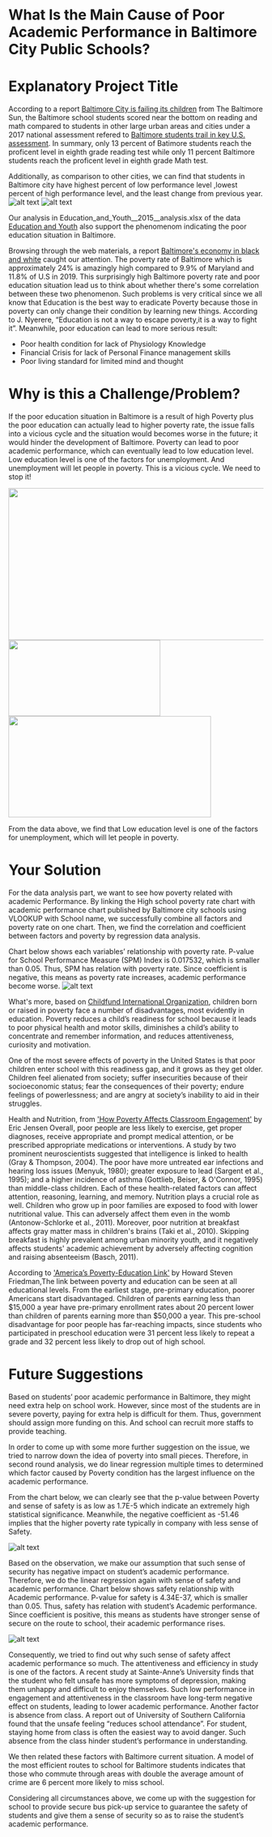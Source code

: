 # What Is the Main Cause of Poor Academic Performance in Baltimore City Public Schools?
# Explanatory Project Title
According to a report [Baltimore City is failing its children](https://www.baltimoresun.com/opinion/readers-respond/bs-ed-rr-student-test-scores-letter-20180410-story.html) from The Baltimore Sun, the Baltimore school students scored near the bottom on reading and math compared to students in other large urban areas and cities under a 2017 national assessment refered to [Baltimore students trail in key U.S. assessment](https://www.baltimoresun.com/education/bs-md-nations-report-card-20180409-story.html). In summary, only 13 percent of Batimore students reach the proficent level in eighth grade reading test while only 11 percent Baltimore students reach the proficent level in eighth grade Math test. 

Additionally, as comparison to other cities, we can find that students in Baltimore city have highest percent of low performance level ,lowest percent of high performance level, and the least change from previous year.
![alt text](https://github.com/achen120/midterm/blob/master/Baltimore_student_bad_performance1.jpg)
![alt text](https://github.com/achen120/midterm/blob/master/Baltimore_student_bad_performance2.jpg)

Our analysis in Education_and_Youth__2015__analysis.xlsx of the data [Education and Youth](https://data.baltimorecity.gov/Neighborhoods/Education-and-Youth-2015-/t7tk-reum) also support the phenomenom indicating the poor education situation in Baltimore.

Browsing through the web materials, a report [Baltimore's economy in black and white](https://money.cnn.com/2015/04/29/news/economy/baltimore-economy/) caught our attention. The poverty rate of Baltimore which is approximately 24% is amazingly high compared to 9.9% of Maryland and 11.8% of U.S in 2019. This surprisingly high Baltimore poverty rate and poor education situation lead us to think about whether there's some correlation between these two phenomenon. Such problems is very critical since we all know that Education is the best way to eradicate Poverty because those in poverty can only change their condition by learning new things. According to J. Nyerere, “Education is not a way to escape poverty,it is a way to fight it”. Meanwhile, poor education can lead to more serious result:
 - Poor health condition for lack of Physiology Knowledge
 - Financial Crisis for lack of Personal Finance management skills
 - Poor living standard for limited mind and thought
 


# Why is this a Challenge/Problem?
If the poor education situation in Baltimore is a result of high Poverty plus the poor education can actually lead to higher poverty rate, the issue falls into a vicious cycle and the situation would becomes worse in the future; it would hinder the development of Baltimore. Poverty can lead to poor academic performance, which can eventually lead to low education level. Low education level is one of the factors for unemployment. And unemployment will let people in poverty. This is a vicious cycle. We need to stop it!

<img src="https://github.com/achen120/midterm/blob/master/16.pic.jpg" width="600" height="300">

<img src="https://github.com/achen120/midterm/blob/master/8.pic.jpg" width="300" height="150">

<img src="https://github.com/achen120/midterm/blob/master/9.pic.jpg" width="400" height="200">


From the data above, we find that Low education level is one of the factors for unemployment, which will let people in poverty.


# Your Solution
For the data analysis part, we want to see how poverty related with academic Performance. By linking the High school poverty rate chart with academic performance chart published by Baltimore city schools using VLOOKUP with School name, we successfully combine all factors and poverty rate on one chart. Then, we find the correlation and coefficient between factors and poverty by regression data analysis. 

Chart below shows each variables’ relationship with poverty rate. P-value for School Performance Measure (SPM) Index is 0.017532, which is smaller than 0.05. Thus, SPM has relation with poverty rate. Since coefficient is negative, this means as poverty rate increases, academic performance become worse. 
![alt text](https://github.com/achen120/midterm/blob/master/15.pic_hd.jpg)

What's more, based on [Childfund International Organization](https://www.childfund.org/Content/NewsDetail/2147489206/), children born or raised in poverty face a number of disadvantages, most evidently in education. Poverty reduces a child’s readiness for school because it leads to poor physical health and motor skills, diminishes a child’s ability to concentrate and remember information, and reduces attentiveness, curiosity and motivation.   

One of the most severe effects of poverty in the United States is that poor children enter school with this readiness gap, and it grows as they get older. Children feel alienated from society; suffer insecurities because of their socioeconomic status; fear the consequences of their poverty; endure feelings of powerlessness; and are angry at society’s inability to aid in their struggles.

Health and Nutrition, from ['How Poverty Affects Classroom Engagement'](http://www.ascd.org/publications/educational-leadership/may13/vol70/num08/How-Poverty-Affects-Classroom-Engagement.aspx) by Eric Jensen
Overall, poor people are less likely to exercise, get proper diagnoses, receive appropriate and prompt medical attention, or be prescribed appropriate medications or interventions. A study by two prominent neuroscientists suggested that intelligence is linked to health (Gray & Thompson, 2004). The poor have more untreated ear infections and hearing loss issues (Menyuk, 1980); greater exposure to lead (Sargent et al., 1995); and a higher incidence of asthma (Gottlieb, Beiser, & O'Connor, 1995) than middle-class children. Each of these health-related factors can affect attention, reasoning, learning, and memory.
Nutrition plays a crucial role as well. Children who grow up in poor families are exposed to food with lower nutritional value. This can adversely affect them even in the womb (Antonow-Schlorke et al., 2011). Moreover, poor nutrition at breakfast affects gray matter mass in children's brains (Taki et al., 2010). Skipping breakfast is highly prevalent among urban minority youth, and it negatively affects students' academic achievement by adversely affecting cognition and raising absenteeism (Basch, 2011).

According to ['America’s Poverty-Education Link'](https://www.huffpost.com/entry/americas-poverty-education_b_1826000) by Howard Steven Friedman,The link between poverty and education can be seen at all educational levels.  From the earliest stage, pre-primary education, poorer Americans start disadvantaged. Children of parents earning less than $15,000 a year have pre-primary enrollment rates about 20 percent lower than children of parents earning more than $50,000 a year.  This pre-school disadvantage for poor people has far-reaching impacts, since students who participated in preschool education were 31 percent less likely to repeat a grade and 32 percent less likely to drop out of high school.


# Future Suggestions
Based on students’ poor academic performance in Baltimore, they might need extra help on school work. However, since most of the students are in severe poverty, paying for extra help is difficult for them. Thus, government should assign more funding on this. And school can recruit more staffs to provide teaching.

In order to come up with some more further suggestion on the issue, we tried to narrow down the idea of poverty into small pieces. Therefore, in second round analysis, we do linear regression multiple times to determined which factor caused by Poverty condition has the largest influence on the academic performance. 

From the chart below, we can clearly see that the p-value between Poverty and sense of safety is as low as 1.7E-5 which indicate an extremely high statistical significance. Meanwhile, the negative coefficient as -51.46 implies that the higher poverty rate typically in company with less sense of Safety.

![alt text](https://github.com/achen120/midterm/blob/master/16.pic_hd.jpg)

Based on the observation, we make our assumption that such sense of security has negative impact on student’s academic performance. Therefore, we do the linear regression again with sense of safety and academic performance. Chart below shows safety relationship with Academic performance. P-value for safety is 4.34E-37, which is smaller than 0.05. Thus, safety has relation with student’s Academic performance. Since coefficient is positive, this means as students have stronger sense of secure on the route to school, their academic performance rises.

![alt text](https://github.com/achen120/midterm/blob/master/Performance%20vs%20Safety.JPG)

Consequently, we tried to find out why such sense of safety affect academic performance so much.
The attentiveness and efficiency in study is one of the factors. A recent study at Sainte-Anne’s University finds that the student who felt unsafe has more symptoms of depression, making them unhappy and difficult to enjoy themselves. Such low performance in engagement and attentiveness in the classroom have long-term negative effect on students, leading to lower academic performance.
Another factor is absence from class. A report out of University of Southern California found that the unsafe feeling “reduces school attendance”. For student, staying home from class is often the easiest way to avoid danger. Such absence from the class hinder student’s performance in understanding.

We then related these factors with Baltimore current situation. A model of the most efficient routes to school for Baltimore students indicates that those who commute through areas with double the average amount of crime are 6 percent more likely to miss school.

Considering all circumstances above, we come up with the suggestion for school to provide secure bus pick-up service to guarantee the safety of students and give them a sense of security so as to raise the student’s academic performance.




